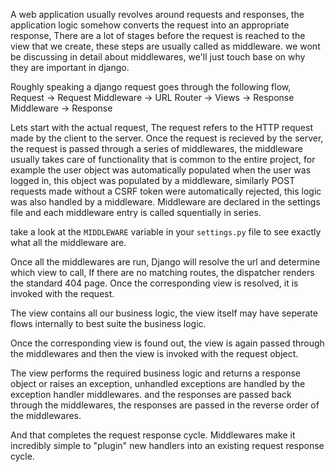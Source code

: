 A web application usually revolves around requests and responses, the application logic somehow converts the request into an appropriate response, There are a lot of stages before the request is reached to the view that we create, these steps are usually called as middleware. we wont be discussing in detail about middlewares, we'll just touch base on why they are important in django.

Roughly speaking a django request goes through the following flow,
Request -> Request Middleware -> URL Router -> Views -> Response Middleware -> Response

Lets start with the actual request, The request refers to the HTTP request made by the client to the server. Once the request is recieved by the server, the request is passed through a series of middlewares, the middleware usually takes care of functionality that is common to the entire project, for example the user object was automatically populated when the user was logged in, this object was populated by a middleware, similarly POST requests made without a CSRF token were automatically rejected, this logic was also handled by a middleware. Middleware are declared in the settings file and each middleware entry is called squentially in series.

take a look at the `MIDDLEWARE` variable in your `settings.py` file to see exactly what all the middleware are.

Once all the middlewares are run, Django will resolve the url and determine which view to call, If there are no matching routes, the dispatcher renders the standard 404 page. Once the corresponding view is resolved, it is invoked with the request.

The view contains all our business logic, the view itself may have seperate flows internally to best suite the business logic.

Once the corresponding view is found out, the view is again passed through the middlewares and then the view is invoked with the request object.

The view performs the required business logic and returns a response object or raises an exception, unhandled exceptions are handled by the exception handler middlewares. and the responses are passed back through the middlewares, the responses are passed in the reverse order of the middlewares.

And that completes the request response cycle. Middlewares make it incredibly simple to "plugin" new handlers into an existing request response cycle.
